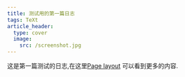 ```yaml
---
title: 测试用的第一篇日志
tags: TeXt
article_header:
  type: cover
  image:
    src: /screenshot.jpg
---
```


这是第一篇测试的日志,在这里[Page layout](https://tianqi.name/jekyll-TeXt-theme/samples.html#page-layout) 可以看到更多的内容.

<!--more-->